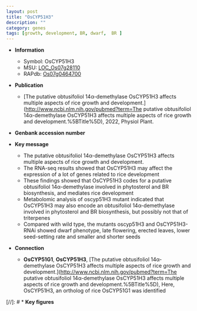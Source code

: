 ```yaml
---
layout: post
title: "OsCYP51H3"
description: ""
category: genes
tags: [growth, development, BR, dwarf,  BR ]
---
```


* **Information**  
    + Symbol: OsCYP51H3  
    + MSU: [LOC_Os07g28110](http://rice.uga.edu/cgi-bin/ORF_infopage.cgi?orf=LOC_Os07g28110)  
    + RAPdb: [Os07g0464700](https://rapdb.dna.affrc.go.jp/locus/?name=Os07g0464700)  

* **Publication**  
    + [The putative obtusifoliol 14α-demethylase OsCYP51H3 affects multiple aspects of rice growth and development.](http://www.ncbi.nlm.nih.gov/pubmed?term=The putative obtusifoliol 14α-demethylase OsCYP51H3 affects multiple aspects of rice growth and development.%5BTitle%5D), 2022, Physiol Plant.

* **Genbank accession number**  

* **Key message**  
    + The putative obtusifoliol 14α-demethylase OsCYP51H3 affects multiple aspects of rice growth and development.
    + The RNA-seq results showed that OsCYP51H3 may affect the expression of a lot of genes related to rice development
    + These findings showed that OsCYP51H3 codes for a putative obtusifoliol 14α-demethylase involved in phytosterol and BR biosynthesis, and mediates rice development
    + Metabolomic analysis of oscyp51H3 mutant indicated that OsCYP51H3 may also encode an obtusifoliol 14α-demethylase involved in phytosterol and BR biosynthesis, but possibly not that of triterpenes
    + Compared with wild type, the mutants oscyp51H3 and OsCYP51H3-RNAi showed dwarf phenotype, late flowering, erected leaves, lower seed-setting rate and smaller and shorter seeds

* **Connection**  
    + __OsCYP51G1__, __OsCYP51H3__, [The putative obtusifoliol 14α-demethylase OsCYP51H3 affects multiple aspects of rice growth and development.](http://www.ncbi.nlm.nih.gov/pubmed?term=The putative obtusifoliol 14α-demethylase OsCYP51H3 affects multiple aspects of rice growth and development.%5BTitle%5D),  Here, OsCYP51H3, an ortholog of rice OsCYP51G1 was identified

[//]: # * **Key figures**  


